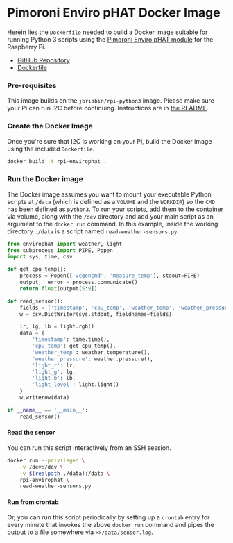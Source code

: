 # Pimoroni Enviro pHAT Docker Image

Herein lies the `Dockerfile` needed to build a Docker image suitable for running Python 3 scripts using the [Pimoroni Enviro pHAT module](https://shop.pimoroni.com/products/enviro-phat) for the Raspberry Pi.

* [GitHub Repository](https://github.com/jbrisbin/rpi-pimoroni-envirophat)
* [Dockerfile](https://github.com/jbrisbin/rpi-pimoroni-envirophat/blob/master/Dockerfile)

### Pre-requisites

This image builds on the `jbrisbin/rpi-python3` image. Please make sure your Pi can run I2C before continuing. Instructions are in [the README](https://github.com/jbrisbin/rpi-python3).

### Create the Docker Image

Once you're sure that I2C is working on your Pi, build the Docker image using the included `Dockerfile`.

```sh
docker build -t rpi-envirophat .
```

### Run the Docker image

The Docker image assumes you want to mount your executable Python scripts at `/data` (which is defined as a `VOLUME` and the `WORKDIR`) so the `CMD` has been defined as `python3`. To run your scripts, add them to the container via volume, along with the `/dev` directory and add your main script as an argument to the `docker run` command. In this example, inside the working directory `./data` is a script named `read-weather-sensors.py`.

```python
from envirophat import weather, light
from subprocess import PIPE, Popen
import sys, time, csv

def get_cpu_temp():
	process = Popen(['vcgencmd', 'measure_temp'], stdout=PIPE)
	output, _error = process.communicate()
	return float(output[5:9])

def read_sensor():
	fields = ['timestamp', 'cpu_temp', 'weather_temp', 'weather_pressure', 'light_r', 'light_g', 'light_b', 'light_level']
	w = csv.DictWriter(sys.stdout, fieldnames=fields)

	lr, lg, lb = light.rgb()
	data = {
		'timestamp': time.time(),
		'cpu_temp': get_cpu_temp(),
		'weather_temp': weather.temperature(),
		'weather_pressure': weather.pressure(),
		'light_r': lr,
		'light_g': lg,
		'light_b': lb,
		'light_level': light.light()
	}
	w.writerow(data)

if __name__ == '__main__':
	read_sensor()
```

#### Read the sensor

You can run this script interactively from an SSH session.

```sh
docker run --privileged \
    -v /dev:/dev \
    -v $(realpath ./data):/data \
    rpi-envirophat \
    read-weather-sensors.py
```

#### Run from crontab

Or, you can run this script periodically by setting up a `crontab` entry for every minute that invokes the above `docker run` command and pipes the output to a file somewhere via `>>/data/sensor.log`.